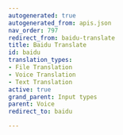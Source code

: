 ```yaml
---
autogenerated: true
autogenerated_from: apis.json
nav_order: 797
redirect_from: baidu-translate
title: Baidu Translate
id: baidu
translation_types:
- File Translation
- Voice Translation
- Text Translation
active: true
grand_parent: Input types
parent: Voice
redirect_to: baidu

---
```


